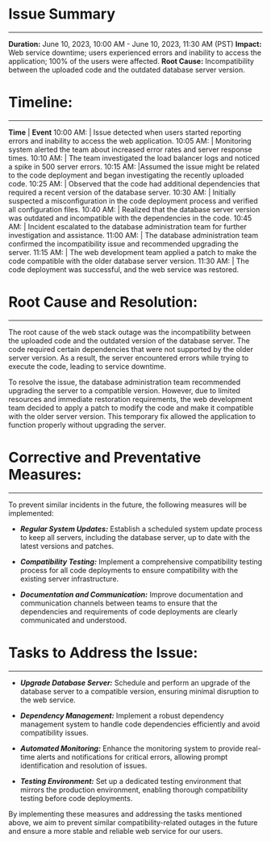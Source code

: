 # Issue Summary

---

**Duration:** June 10, 2023, 10:00 AM - June 10, 2023, 11:30 AM (PST)
**Impact:** Web service downtime; users experienced errors and inability to access the application; 100% of the users were affected.
**Root Cause:** Incompatibility between the uploaded code and the outdated database server version.

# Timeline:

---

**Time** | **Event**
10:00 AM: | Issue detected when users started reporting errors and inability to access the web application.
10:05 AM: | Monitoring system alerted the team about increased error rates and server response times.
10:10 AM: | The team investigated the load balancer logs and noticed a spike in 500 server errors.
10:15 AM: |Assumed the issue might be related to the code deployment and began investigating the recently uploaded code.
10:25 AM: | Observed that the code had additional dependencies that required a recent version of the database server.
10:30 AM: | Initially suspected a misconfiguration in the code deployment process and verified all configuration files.
10:40 AM: | Realized that the database server version was outdated and incompatible with the dependencies in the code.
10:45 AM: | Incident escalated to the database administration team for further investigation and assistance.
11:00 AM: | The database administration team confirmed the incompatibility issue and recommended upgrading the server.
11:15 AM: | The web development team applied a patch to make the code compatible with the older database server version.
11:30 AM: | The code deployment was successful, and the web service was restored.

# Root Cause and Resolution:

---

The root cause of the web stack outage was the incompatibility between the uploaded code and the outdated version of the database server. The code required certain dependencies that were not supported by the older server version. As a result, the server encountered errors while trying to execute the code, leading to service downtime.

To resolve the issue, the database administration team recommended upgrading the server to a compatible version. However, due to limited resources and immediate restoration requirements, the web development team decided to apply a patch to modify the code and make it compatible with the older server version. This temporary fix allowed the application to function properly without upgrading the server.

# Corrective and Preventative Measures:

---

To prevent similar incidents in the future, the following measures will be implemented:

- **_Regular System Updates:_** Establish a scheduled system update process to keep all servers, including the database server, up to date with the latest versions and patches.

- **_Compatibility Testing:_** Implement a comprehensive compatibility testing process for all code deployments to ensure compatibility with the existing server infrastructure.

- **_Documentation and Communication:_** Improve documentation and communication channels between teams to ensure that the dependencies and requirements of code deployments are clearly communicated and understood.

# Tasks to Address the Issue:

---

- **_Upgrade Database Server:_** Schedule and perform an upgrade of the database server to a compatible version, ensuring minimal disruption to the web service.

- **_Dependency Management:_** Implement a robust dependency management system to handle code dependencies efficiently and avoid compatibility issues.

- **_Automated Monitoring:_** Enhance the monitoring system to provide real-time alerts and notifications for critical errors, allowing prompt identification and resolution of issues.

- **_Testing Environment:_** Set up a dedicated testing environment that mirrors the production environment, enabling thorough compatibility testing before code deployments.

By implementing these measures and addressing the tasks mentioned above, we aim to prevent similar compatibility-related outages in the future and ensure a more stable and reliable web service for our users.
